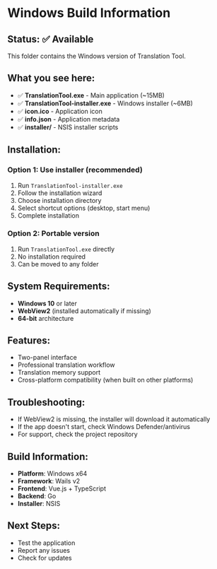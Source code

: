 # Windows Build Information

## Status: ✅ Available

This folder contains the Windows version of Translation Tool.

## What you see here:
- ✅ **TranslationTool.exe** - Main application (~15MB)
- ✅ **TranslationTool-installer.exe** - Windows installer (~6MB)
- ✅ **icon.ico** - Application icon
- ✅ **info.json** - Application metadata
- ✅ **installer/** - NSIS installer scripts

## Installation:

### Option 1: Use installer (recommended)
1. Run `TranslationTool-installer.exe`
2. Follow the installation wizard
3. Choose installation directory
4. Select shortcut options (desktop, start menu)
5. Complete installation

### Option 2: Portable version
1. Run `TranslationTool.exe` directly
2. No installation required
3. Can be moved to any folder

## System Requirements:
- **Windows 10** or later
- **WebView2** (installed automatically if missing)
- **64-bit** architecture

## Features:
- Two-panel interface
- Professional translation workflow
- Translation memory support
- Cross-platform compatibility (when built on other platforms)

## Troubleshooting:
- If WebView2 is missing, the installer will download it automatically
- If the app doesn't start, check Windows Defender/antivirus
- For support, check the project repository

## Build Information:
- **Platform**: Windows x64
- **Framework**: Wails v2
- **Frontend**: Vue.js + TypeScript
- **Backend**: Go
- **Installer**: NSIS

## Next Steps:
- Test the application
- Report any issues
- Check for updates
